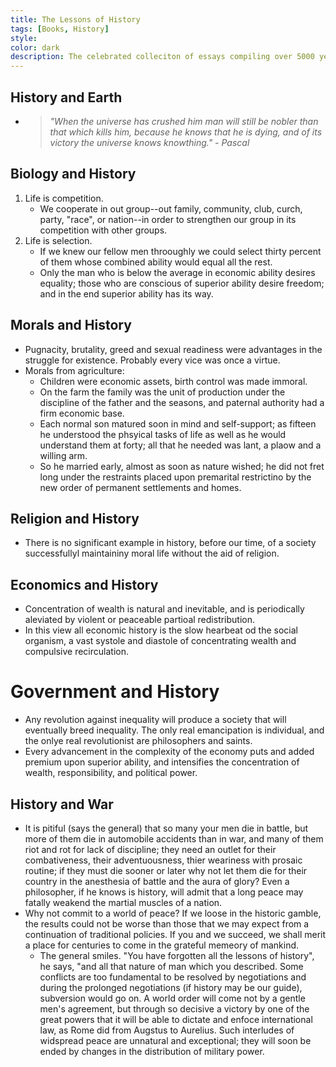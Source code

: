 ```yaml
---
title: The Lessons of History
tags: [Books, History]
style: 
color: dark
description: The celebrated colleciton of essays compiling over 5000 years of history by two of the greatest thinkers of our time.
---
```


<!-- border, fill -->
<!-- primary, dark -->

## History and Earth
* > *"When the universe has crushed him man will still be nobler than that which kills him, because he knows that he is dying, and of its victory the universe knows knowthing." - Pascal*

## Biology and History
1. Life is competition.
    * We cooperate in out group--out family, community, club, curch, party, "race", or nation--in order to strengthen our group in its competition with other groups.
2. Life is selection.
    * If we knew our fellow men throoughly we could select thirty percent of them whose combined ability would equal all the rest.
    * Only the man who is below the average in economic ability desires equality; those who are conscious of superior ability desire freedom; and in the end superior ability has its way.

## Morals and History
* Pugnacity, brutality, greed and sexual readiness were advantages in the struggle for existence. Probably every vice was once a virtue.
* Morals from agriculture:
    * Children were economic assets, birth control was made immoral. 
    * On the farm the family was the unit of production under the discipline of the father and the seasons, and paternal authority had a firm economic base. 
    * Each normal son matured soon in mind and self-support; as fifteen he understood the phsyical tasks of life as well as he would understand them at forty; all that he needed was lant, a plaow and a willing arm. 
    * So he married early, almost as soon as nature wished; he did not fret long under the restraints placed upon premarital restrictino by the new order of permanent settlements and homes.

## Religion and History
* There is no significant example in history, before our time, of a society successfullyl maintaininy moral life without the aid of religion.

## Economics and History
* Concentration of wealth is natural and inevitable, and is periodically aleviated by violent or peaceable partioal redistribution. 
* In this view all economic history is the slow hearbeat od the social organism, a vast systole and diastole of concentrating wealth and compulsive recirculation.

# Government and History
* Any revolution against inequality will produce a society that will eventually breed inequality. The only real emancipation is individual, and the onlye real revolutionist are philosophers and saints.
* Every advancement in the complexity of the economy puts and added premium upon superior ability, and intensifies the concentration of wealth, responsibility, and political power.

## History and War
* It is pitiful (says the general) that so many your men die in battle, but more of them die in automobile accidents than in war, and many of them riot and rot for lack of discipline; they need an outlet for their combativeness, their adventuousness, thier weariness with prosaic routine; if they must die sooner or later why not let them die for their country in the anesthesia of battle and the aura of glory? Even a philosopher, if he knows is history, will admit that a long peace may fatally weakend the martial muscles of a nation.
* Why not commit to a world of peace? If we loose in the historic gamble, the results could not be worse than those that we may expect from a continuation of traditional policies. If you and we succeed, we shall merit a place for centuries to come in the grateful memeory of mankind.
    * The general smiles. "You have forgotten all the lessons of history", he says, "and all  that nature of man which you described. Some conflicts are too fundamental to be resolved by negotiations and during the prolonged negotiations (if history may be our guide), subversion would go on. A world order will come not by a gentle  men's agreement, but through so decisive a victory by one of the great powers that it will be able to dictate and enfoce international law, as Rome did from Augstus to Aurelius. Such interludes of widspread peace are unnatural and exceptional; they will soon be ended by changes in the distribution of military power.


